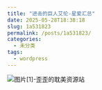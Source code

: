 ```yaml
---
title: "进击的巨人艾伦-星爱汇总"
date: 2025-05-28T18:38:18
slug: 1a531823
permalink: /posts/1a531823/
categories:
  - 未分类
tags:
  - wordpress
---
```


![图片[1]-歪歪的耽美资源站](/images/wp/1a531823-177f6277.jpg)
